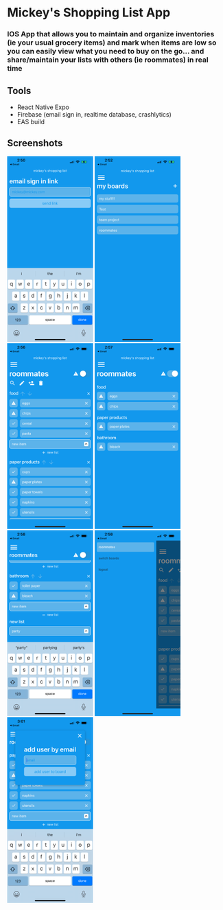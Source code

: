 # Mickey's Shopping List App

### IOS App that allows you to maintain and organize inventories (ie your usual grocery items) and mark when items are low so you can easily view what you need to buy on the go... and share/maintain your lists with others (ie roommates) in real time

## Tools
- React Native Expo
- Firebase (email sign in, realtime database, crashlytics)
- EAS build

## Screenshots
<img src="./screenshots/IMG_1748.PNG" width=200>
<img src="./screenshots/IMG_1749.PNG" width=200>
<img src="./screenshots/IMG_1750.PNG" width=200>
<img src="./screenshots/IMG_1751.PNG" width=200>
<img src="./screenshots/IMG_1752.PNG" width=200>
<img src="./screenshots/IMG_1753.PNG" width=200>
<img src="./screenshots/IMG_1754.PNG" width=200>
